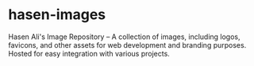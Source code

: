 # hasen-images
Hasen Ali's Image Repository – A collection of images, including logos, favicons, and other assets for web development and branding purposes. Hosted for easy integration with various projects.
